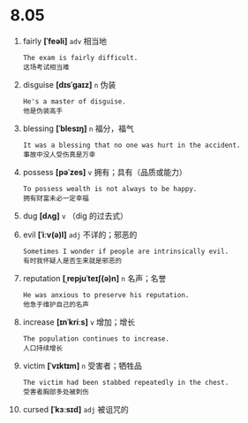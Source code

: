 # 8.05




1. fairly **[ˈfeəli]** `adv` 相当地
    ```
    The exam is fairly difficult.
    这场考试相当难
    ```

2. disguise **[dɪsˈɡaɪz]** `n` 伪装
    ```
    He's a master of disguise.
    他是伪装高手
    ```

3. blessing **[ˈblesɪŋ]** `n` 福分，福气
    ```
    It was a blessing that no one was hurt in the accident.
    事故中没人受伤真是万幸
    ```

4. possess **[pəˈzes]** `v` 拥有；具有（品质或能力）
    ```
    To possess wealth is not always to be happy.
    拥有财富未必一定幸福
    ```

5. dug **[dʌɡ]** `v` （dig 的过去式）

6. evil **[ˈiːv(ə)l]** `adj` 不详的；邪恶的
    ```
    Sometimes I wonder if people are intrinsically evil.
    有时我怀疑人是否生来就是邪恶的
    ```

7. reputation **[ˌrepjuˈteɪʃ(ə)n]** `n` 名声；名誉
    ```
    He was anxious to preserve his reputation.
    他急于维护自己的名声
    ```

8. increase **[ɪnˈkriːs]** `v` 增加；增长
    ```
    The population continues to increase.
    人口持续增长
    ```

9. victim **[ˈvɪktɪm]** `n` 受害者；牺牲品
    ```
    The victim had been stabbed repeatedly in the chest.
    受害者胸部多处被刺伤
    ```

10. cursed **[ˈkɜːsɪd]** `adj` 被诅咒的
